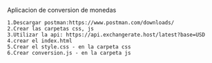 Aplicacion de conversion de monedas

````
1.Descargar postman:https://www.postman.com/downloads/
2.Crear las carpetas css, js
3.Utilizar la api: https://api.exchangerate.host/latest?base=USD
4.crear el index.html
5.Crear el style.css - en la carpeta css
6.Crear conversion.js - en la carpeta js





````
